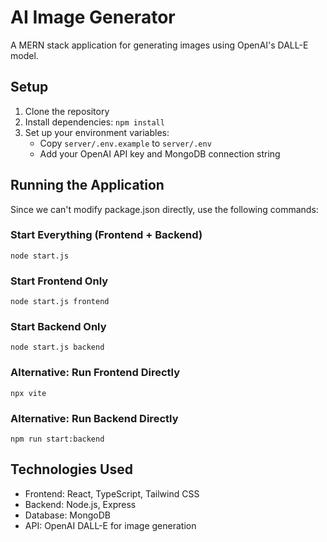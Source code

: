
# AI Image Generator

A MERN stack application for generating images using OpenAI's DALL-E model.

## Setup

1. Clone the repository
2. Install dependencies: `npm install`
3. Set up your environment variables:
   - Copy `server/.env.example` to `server/.env`
   - Add your OpenAI API key and MongoDB connection string

## Running the Application

Since we can't modify package.json directly, use the following commands:

### Start Everything (Frontend + Backend)
```
node start.js
```

### Start Frontend Only
```
node start.js frontend
```

### Start Backend Only
```
node start.js backend
```

### Alternative: Run Frontend Directly
```
npx vite
```

### Alternative: Run Backend Directly
```
npm run start:backend
```

## Technologies Used

- Frontend: React, TypeScript, Tailwind CSS
- Backend: Node.js, Express
- Database: MongoDB
- API: OpenAI DALL-E for image generation
